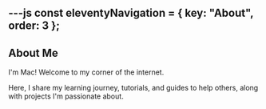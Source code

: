 ---js
const eleventyNavigation = {
	key: "About",
	order: 3
};
---

<h2> About Me</h2>

I'm Mac! Welcome to my corner of the internet.

Here, I share my learning journey, tutorials, and guides to help others, along with projects I'm passionate about.
